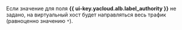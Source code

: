 Если значение для поля **{{ ui-key.yacloud.alb.label_authority }}** не задано, на виртуальный хост будет направляться весь трафик (равноценно значению `*`).